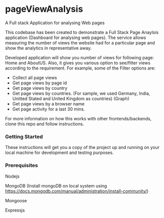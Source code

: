 # pageViewAnalysis
A Full stack Application for analysing Web pages

This codebase has been created to demonstrate a Full Stack Page Anaylsis application (Dashboard for analysing web pages).
The service allows measuring the number of views the website had for a particular page and show the analytics in representative away.

Developed application will show you number of views for following page: Home and AboutUS.
Also, it gives you various option to see/filter views according to the requirement.
For example, some of the Filter options are:
- Collect all page views
- Get page views by page id
- Get page views by country
- Get page views by countries. (For sample, we used Germany, India, Unitted Stated and United Kingdom as countries) (Graph)
- Get page views by a browser name
- Get page activity for a last 30 mins.


For more information on how this works with other frontends/backends, clone this repo and follow instructions.
### Getting Started ###
These instructions will get you a copy of the project up and running on your local machine for development and testing purposes.

### Prerequisites ###
Nodejs

MongoDB (Install mongoDB on local system using https://docs.mongodb.com/manual/administration/install-community/)

Mongoose

Expressjs

